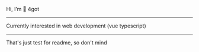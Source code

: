 Hi, I’m 👀 4got
____
Currently interested in web development (vue typescript)
____
That's just test for readme, so don't mind

<!---
4got/4got is a ✨ special ✨ repository because its `README.md` (this file) appears on your GitHub profile.
You can click the Preview link to take a look at your changes.
--->
